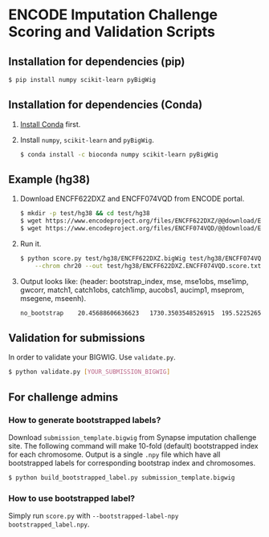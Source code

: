 # ENCODE Imputation Challenge Scoring and Validation Scripts

## Installation for dependencies (pip)

```bash
$ pip install numpy scikit-learn pyBigWig
```

## Installation for dependencies (Conda)

1) [Install Conda](https://conda.io/docs/user-guide/install/linux.html) first.

2) Install `numpy`, `scikit-learn` and `pyBigWig`.
	```bash
	$ conda install -c bioconda numpy scikit-learn pyBigWig 
	```

## Example (hg38)

1) Download ENCFF622DXZ and ENCFF074VQD from ENCODE portal.
	```bash
	$ mkdir -p test/hg38 && cd test/hg38
	$ wget https://www.encodeproject.org/files/ENCFF622DXZ/@@download/ENCFF622DXZ.bigWig
	$ wget https://www.encodeproject.org/files/ENCFF074VQD/@@download/ENCFF074VQD.bigWig
	```

2) Run it.
	```bash
	$ python score.py test/hg38/ENCFF622DXZ.bigWig test/hg38/ENCFF074VQD.bigWig \
		--chrom chr20 --out test/hg38/ENCFF622DXZ.ENCFF074VQD.score.txt
	```

3) Output looks like: (header: bootstrap_index, mse, mse1obs, mse1imp, gwcorr, match1, catch1obs, catch1imp, aucobs1, aucimp1, mseprom, msegene, mseenh).
	```bash
	no_bootstrap	20.45688606636623	1730.3503548526915	195.52252657980728	0.01705378703206674	848	3462	2976	0.5852748736100822	0.590682173511888	376.1018309950674	31.24613030186926	94.01719916101615
	```


## Validation for submissions

In order to validate your BIGWIG. Use `validate.py`.

```bash
$ python validate.py [YOUR_SUBMISSION_BIGWIG]
```

## For challenge admins

### How to generate bootstrapped labels?

Download `submission_template.bigwig` from Synapse imputation challenge site. The following command will make 10-fold (default) bootstrapped index for each chromosome. Output is a single `.npy` file which have all bootstrapped labels for corresponding bootstrap index and chromosomes.

```bash
$ python build_bootstrapped_label.py submission_template.bigwig
```

### How to use bootstrapped label?

Simply run `score.py` with `--bootstrapped-label-npy bootstrapped_label.npy`.
